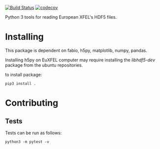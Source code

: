[![Build Status](https://travis-ci.org/European-XFEL/karabo_data.svg?branch=master)](https://travis-ci.org/European-XFEL/karabo_data)
[![codecov](https://codecov.io/gh/European-XFEL/karabo_data/branch/master/graph/badge.svg)](https://codecov.io/gh/European-XFEL/karabo_data)

Python 3 tools for reading European XFEL's HDF5 files.


Installing
==========
This package is dependent on fabio, h5py, matplotlib, numpy, pandas.

Installing h5py on EuXFEL computer may require installing the *libhdf5-dev*
package from the ubuntu repositories.

to install package:

    pip3 install .


Contributing
===========

Tests
-----

Tests can be run as follows:

    python3 -m pytest -v
